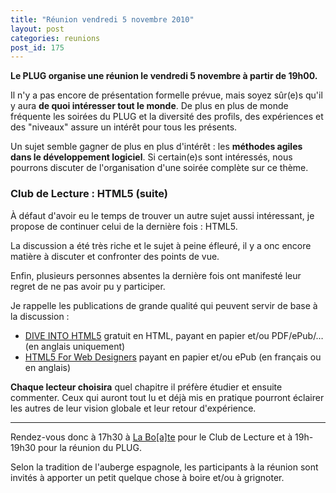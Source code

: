 ```yaml
---
title: "Réunion vendredi 5 novembre 2010"
layout: post
categories: reunions
post_id: 175
---
```

**Le PLUG organise une réunion le vendredi 5 novembre à partir de 19h00.**

Il n'y a pas encore de présentation formelle prévue, mais soyez sûr(e)s qu'il y aura **de quoi intéresser tout le monde**. De plus en plus de monde fréquente les soirées du PLUG et la diversité des profils, des expériences et des "niveaux" assure un intérêt pour tous les présents.

Un sujet semble gagner de plus en plus d'intérêt : les **méthodes agiles dans le développement logiciel**. Si certain(e)s sont intéressés, nous pourrons discuter de l'organisation d'une soirée complète sur ce thème.

### Club de Lecture : HTML5 (suite)

À défaut d'avoir eu le temps de trouver un autre sujet aussi intéressant, je propose de continuer celui de la dernière fois : HTML5.

La discussion a été très riche et le sujet à peine éfleuré, il y a onc encore matière à discuter et confronter des points de vue.

Enfin, plusieurs personnes absentes la dernière fois ont manifesté leur regret de ne pas avoir pu y participer.

Je rappelle les publications de grande qualité qui peuvent servir de base à la discussion :

* [DIVE INTO HTML5](http://diveintohtml5.org/) gratuit en HTML, payant en papier et/ou PDF/ePub/… (en anglais uniquement)
* [HTML5 For Web Designers](http://books.alistapart.com/products/html5-for-web-designers) payant en papier et/ou ePub (en français ou en anglais)

**Chaque lecteur choisira** quel chapitre il préfère étudier et ensuite commenter. Ceux qui auront tout lu et déjà mis en pratique pourront éclairer les autres de leur vision globale et leur retour d'expérience.

----
Rendez-vous donc à 17h30 à [La Bo\[a\]te](http://laboate.com/) pour le Club de Lecture et à 19h-19h30 pour la réunion du PLUG. 

Selon la tradition de l'auberge espagnole, les participants à la réunion sont invités à apporter un petit quelque chose à boire et/ou à grignoter.
